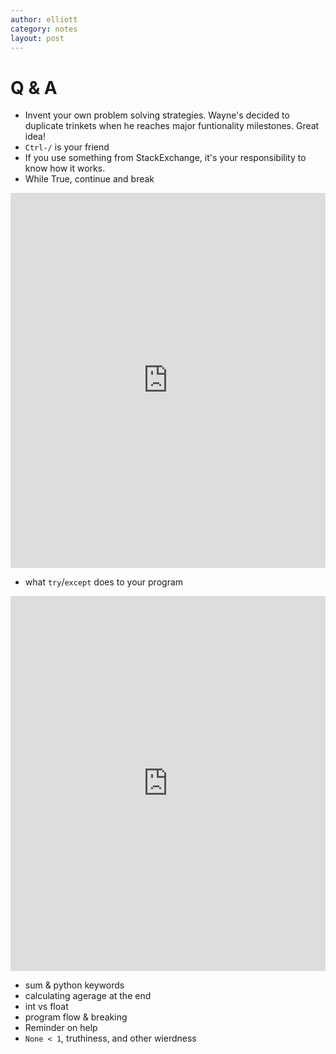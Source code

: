 ```yaml
---
author: elliott
category: notes
layout: post
---
```


# Q & A

* Invent your own problem solving strategies.  Wayne's decided to duplicate trinkets when he reaches major
funtionality milestones.  Great idea!
* `Ctrl-/` is your friend
* If you use something from StackExchange, it's your responsibility to know how it works.
* While True, continue and break
 
<iframe src="https://trinket.io/embed/python/44b5d714de" width="100%" height="600" frameborder="0" marginwidth="0" marginheight="0" allowfullscreen></iframe>

* what `try`/`except` does to your program

<iframe src="https://trinket.io/embed/python/4b205b50d7" width="100%" height="600" frameborder="0" marginwidth="0" marginheight="0" allowfullscreen></iframe>

* sum & python keywords
* calculating agerage at the end
* int vs float
* program flow & breaking
* Reminder on help
* `None < 1`, truthiness, and other wierdness